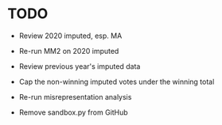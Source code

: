 # TODO

- Review 2020 imputed, esp. MA
- Re-run MM2 on 2020 imputed

- Review previous year's imputed data

- Cap the non-winning imputed votes under the winning total

- Re-run misrepresentation analysis
- Remove sandbox.py from GitHub